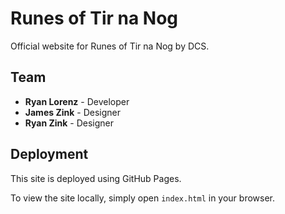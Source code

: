 # Runes of Tir na Nog

Official website for Runes of Tir na Nog by DCS.

## Team

- **Ryan Lorenz** - Developer
- **James Zink** - Designer
- **Ryan Zink** - Designer

## Deployment

This site is deployed using GitHub Pages.

To view the site locally, simply open `index.html` in your browser.

